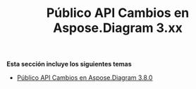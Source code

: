 ﻿---
title: Público API Cambios en Aspose.Diagram 3.xx
type: docs
weight: 60
url: /es/net/public-api-changes-in-aspose-diagram-3-x-x/
---
**Esta sección incluye los siguientes temas**
- [Público API Cambios en Aspose.Diagram 3.8.0](/diagram/es/net/public-api-changes-in-aspose-diagram-3-8-0/)
